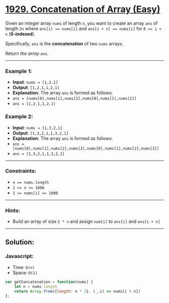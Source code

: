 # [1929. Concatenation of Array (Easy)](https://leetcode.com/problems/concatenation-of-array/)

Given an integer array `nums` of length `n`, you want to create an array `ans` of length `2n` where `ans[i] == nums[i]` and `ans[i + n] == nums[i]` for `0 <= i < n` (**0-indexed**).

Specifically, `ans` is the **concatenation** of two `nums` arrays.

Return _the array `ans`_.

---
### Example 1:
 - **Input**: `nums = [1,2,1]`
 - **Output**: `[1,2,1,1,2,1]`
 - **Explanation**: The array `ans` is formed as follows:
  - `ans = [nums[0],nums[1],nums[2],nums[0],nums[1],nums[2]]`
  - `ans = [1,2,1,1,2,1]`

### Example 2:
 - **Input**: `nums = [1,3,2,1]`
 - **Output**: `[1,3,2,1,1,3,2,1]`
 - **Explanation**: The array `ans` is formed as follows:
  - `ans = [nums[0],nums[1],nums[2],nums[3],nums[0],nums[1],nums[2],nums[3]]`
  - `ans = [1,3,2,1,1,3,2,1]`

---
### Constraints:
 - `n == nums.length`
 - `1 <= n <= 1000`
 - `1 <= nums[i] <= 1000`

---
### Hints:
 - Build an array of size `2 * n` and assign `num[i]` to `ans[i]` and `ans[i + n]`

---
## Solution:
### Javascript:
 - Time: `O(n)`
 - Space: `O(1)`

```js
var getConcatenation = function(nums) {
    let n = nums.length
    return Array.from({length: n * 2}, (_,i) => nums[i % n])
};
```
